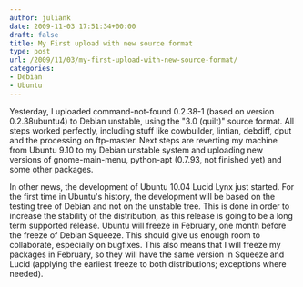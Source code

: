 ```yaml
---
author: juliank
date: 2009-11-03 17:51:34+00:00
draft: false
title: My First upload with new source format
type: post
url: /2009/11/03/my-first-upload-with-new-source-format/
categories:
- Debian
- Ubuntu
---
```


Yesterday, I uploaded command-not-found 0.2.38-1 (based on version 0.2.38ubuntu4) to Debian unstable, using the "3.0 (quilt)" source format. All steps worked perfectly, including stuff like cowbuilder, lintian, debdiff, dput and the processing on ftp-master. Next steps are reverting my machine from Ubuntu 9.10 to my Debian unstable system and uploading new versions of gnome-main-menu, python-apt (0.7.93, not finished yet) and some other packages.

In other news, the development of Ubuntu 10.04 Lucid Lynx just started. For the first time in Ubuntu's history, the development will be based on the testing tree of Debian and not on the unstable tree. This is done in order to increase the stability of the distribution, as this release is going to be a long term supported release. Ubuntu will freeze in February, one month before the freeze of Debian Squeeze. This should give us enough room to collaborate, especially on bugfixes. This also means that I will freeze my packages in February, so they will have the same version in Squeeze and Lucid (applying the earliest freeze to both distributions; exceptions where needed).
